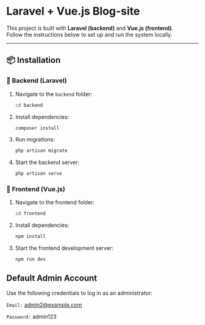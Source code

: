 # Laravel + Vue.js Blog-site

This project is built with **Laravel (backend)** and **Vue.js (frontend)**.  
Follow the instructions below to set up and run the system locally.

---

## 📦 Installation

### 🔹 Backend (Laravel)
1. Navigate to the `backend` folder:
   ```bash
   cd backend
   
2. Install dependencies:
   ```bash
   composer install
   
3. Run migrations:
   ```bash
   php artisan migrate

5. Start the backend server:
   ```bash
   php artisan serve

### 🔹 Frontend (Vue.js)

1. Navigate to the frontend folder:
   ```bash
   cd frontend

2. Install dependencies:
   ```bash
   npm install
   
3. Start the frontend development server:
   ```bash
   npm run dev

## Default Admin Account

Use the following credentials to log in as an administrator:

`Email:` admin2@example.com

`Password:` admin123
